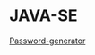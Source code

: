 # JAVA-SE
<a href="https://github.com/DEVA266/JAVA-SE/tree/main/Password-Generator">Password-generator</a>

